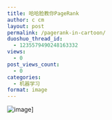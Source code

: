 ```yaml
---
title: 哈哈脸教你PageRank
author: c cm
layout: post
permalink: /pagerank-in-cartoon/
duoshuo_thread_id:
  - 1235579490248163332
views:
  - 0
post_views_count:
  - 0
categories:
  - 机器学习
format: image
---
```

![image](http://upload.wikimedia.org/wikipedia/commons/thumb/6/69/PageRank-hi-res.png/800px-PageRank-hi-res.png)]